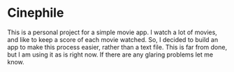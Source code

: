 # Cinephile
This is a personal project for a simple movie app. I watch a lot of movies, and like to keep a score of each movie watched. 
So, I decided to build an app to make this process easier, rather than a text file.
This is far from done, but I am using it as is right now. If there are any glaring problems let me know.
